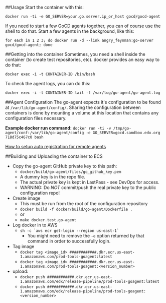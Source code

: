 ##Usage
Start the container with this:

```docker run -ti -e GO_SERVER=your.go.server.ip_or_host gocd/gocd-agent```

If you need to start a few GoCD agents together, you can of course use the shell to do that. Start a few agents in the background, like this:

```for each in 1 2 3; do docker run -d --link angry_feynman:go-server gocd/gocd-agent; done```

##Getting into the container
Sometimes, you need a shell inside the container (to create test repositories, etc). docker provides an easy way to do that:

```docker exec -i -t CONTAINER-ID /bin/bash```

To check the agent logs, you can do this:

```docker exec -i -t CONTAINER-ID tail -f /var/log/go-agent/go-agent.log``` 

##Agent Configuration
The go-agent expects it's configuration to be found at ```/var/lib/go-agent/config/```. Sharing the 
configuration between containers is done by mounting a volume at this location that contains any configuration files 
necessary.


**Example docker run command:**
```docker run -ti -v /tmp/go-agent/conf:/var/lib/go-agent/config -e GO_SERVER=gocd.sandbox.edx.org 718d75c467c0 bash```

[How to setup auto registration for remote agents](https://docs.go.cd/current/advanced_usage/agent_auto_register.html)

##Building and Uploading the container to ECS

* Copy the go-agent GitHub private key to this path:
    - ```docker/build/go-agent/files/go_github_key.pem```
    - A dummy key is in the repo file.
    - The actual private key is kept in LastPass - see DevOps for access.
    - WARNING: Do *NOT* commit/push the real private key to the public configuration repo!
* Create image
    - This must be run from the root of the configuration repository
    - ```docker build -f docker/build/go-agent/Dockerfile .```
    - or
    - ```make docker.test.go-agent```
* Log docker in to AWS
    - ```sh -c `aws ecr get-login --region us-east-1` ```
        - You might need to remove the `-e` option returned by that command in order to successfully login.
* Tag image 
    - ```docker tag <image_id> ############.dkr.ecr.us-east-1.amazonaws.com/prod-tools-goagent:latest```
    - ```docker tag <image_id> ############.dkr.ecr.us-east-1.amazonaws.com/prod-tools-goagent:<version_number>```
* upload: 
    - ```docker push ############.dkr.ecr.us-east-1.amazonaws.com/edx/release-pipeline/prod-tools-goagent:latest```
    - ```docker push ############.dkr.ecr.us-east-1.amazonaws.com/edx/release-pipeline/prod-tools-goagent:<version_number>```